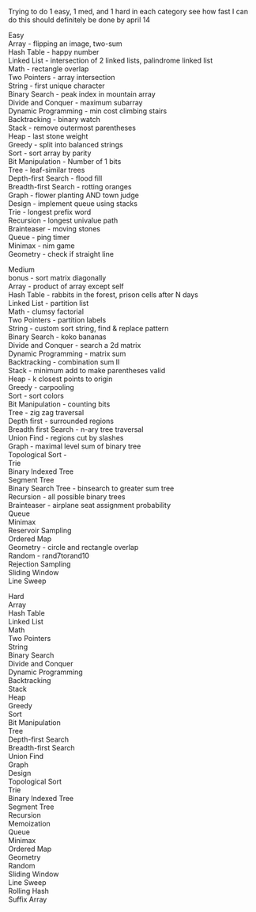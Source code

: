 Trying to do 1 easy, 1 med, and 1 hard in each category
see how fast I can do this
should definitely be done by april 14

Easy  
Array - flipping an image, two-sum  
Hash Table - happy number  
Linked List - intersection of 2 linked lists, palindrome   linked list  
Math - rectangle overlap  
Two Pointers - array intersection  
String - first unique character  
Binary Search - peak index in mountain array  
Divide and Conquer - maximum subarray  
Dynamic Programming - min cost climbing stairs  
Backtracking - binary watch  
Stack - remove outermost parentheses  
Heap  - last stone weight  
Greedy - split into balanced strings  
Sort  - sort array by parity  
Bit Manipulation - Number of 1 bits  
Tree - leaf-similar trees  
Depth-first Search - flood fill  
Breadth-first Search - rotting oranges  
Graph  - flower planting AND town judge  
Design - implement queue using stacks  
Trie - longest prefix word  
Recursion - longest univalue path  
Brainteaser - moving stones  
Queue  - ping timer  
Minimax  - nim game  
Geometry - check if straight line  
  
Medium  
bonus - sort matrix diagonally  
Array - product of array except self  
Hash Table - rabbits in the forest, prison cells after N   days  
Linked List - partition list  
Math - clumsy factorial  
Two Pointers - partition labels  
String - custom sort string, find & replace pattern  
Binary Search - koko bananas  
Divide and Conquer - search a 2d matrix  
Dynamic Programming - matrix sum  
Backtracking - combination sum II  
Stack - minimum add to make parentheses valid  
Heap - k closest points to origin  
Greedy - carpooling  
Sort - sort colors  
Bit Manipulation - counting bits  
Tree - zig zag traversal  
Depth first - surrounded regions  
Breadth first Search - n-ary tree traversal  
Union Find - regions cut by slashes   
Graph - maximal level sum of binary tree  
Topological Sort -   
Trie  
Binary Indexed Tree  
Segment Tree  
Binary Search Tree - binsearch to greater sum tree  
Recursion - all possible binary trees  
Brainteaser - airplane seat assignment probability  
Queue  
Minimax  
Reservoir Sampling  
Ordered Map  
Geometry - circle and rectangle overlap  
Random - rand7torand10  
Rejection Sampling  
Sliding Window  
Line Sweep  
  
Hard  
Array  
Hash Table  
Linked List  
Math  
Two Pointers  
String  
Binary Search  
Divide and Conquer  
Dynamic Programming  
Backtracking  
Stack  
Heap  
Greedy  
Sort  
Bit Manipulation  
Tree  
Depth-first Search  
Breadth-first Search  
Union Find  
Graph  
Design  
Topological Sort  
Trie  
Binary Indexed Tree  
Segment Tree  
Recursion  
Memoization  
Queue  
Minimax  
Ordered Map  
Geometry  
Random  
Sliding Window  
Line Sweep  
Rolling Hash  
Suffix Array  